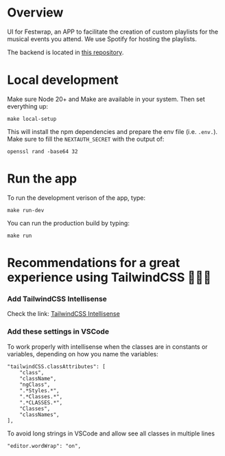 # Overview

UI for Festwrap, an APP to facilitate the creation of custom playlists for the musical events you attend. We use Spotify for hosting the playlists.

The backend is located in [this repository](https://github.com/DanielMoraDC/festwrap-server).

# Local development

Make sure Node 20+ and Make are available in your system. Then set everything up:

```shell
make local-setup
```

This will install the npm dependencies and prepare the env file (i.e. `.env.`). Make sure to fill the `NEXTAUTH_SECRET` with the output of:

```shell
openssl rand -base64 32
```

# Run the app

To run the development verison of the app, type:

```shell
make run-dev
```

You can run the production build by typing:

```shell
make run
```

# Recommendations for a great experience using TailwindCSS 🧙🏼‍♂️

### Add TailwindCSS Intellisense

Check the link: [TailwindCSS Intellisense](https://marketplace.visualstudio.com/items?itemName=bradlc.vscode-tailwindcss)

### Add these settings in VSCode

To work properly with intellisense when the classes are in constants or variables, depending on how you name the variables:

```shell
"tailwindCSS.classAttributes": [
    "class",
    "className",
    "ngClass",
    ".*Styles.*",
    ".*Classes.*",
    ".*CLASSES.*",
    "Classes",
    "classNames",
],
```

To avoid long strings in VSCode and allow see all classes in multiple lines

```shell
"editor.wordWrap": "on",
```
